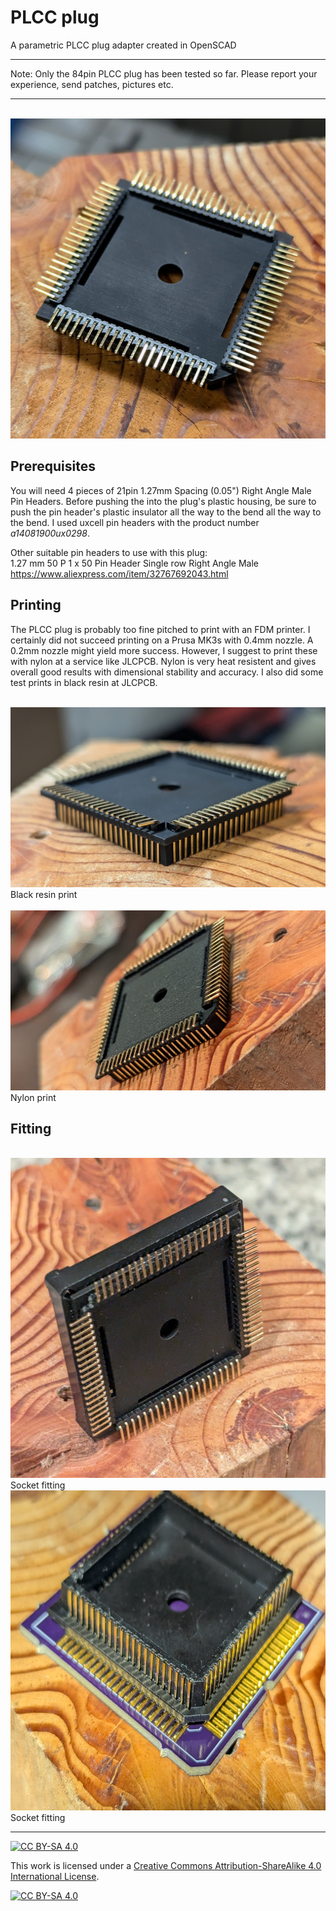 # PLCC plug

A parametric PLCC plug adapter created in OpenSCAD

***
Note: Only the 84pin PLCC plug has been tested so far. Please report
your experience, send patches, pictures etc.
***

<br />
<a href="images/plccplug84.jpg">
<img src="images/plccplug84.jpg" width="512" height="512">
</a>
<br />

## Prerequisites

You will need 4 pieces of 21pin 1.27mm Spacing (0.05")
Right Angle Male Pin Headers. Before pushing the into the plug's plastic
housing, be sure to push the pin header's plastic insulator all the way
to the bend all the way to the bend. I used uxcell pin headers with the
product number *a14081900ux0298*.

Other suitable pin headers to use with this plug:<br />
1.27 mm 50 P 1 x 50 Pin Header Single row Right Angle Male<br />
https://www.aliexpress.com/item/32767692043.html
<br />

## Printing

The PLCC plug is probably too fine pitched to print with an FDM printer.
I certainly did not succeed printing on a Prusa MK3s with 0.4mm nozzle.
A 0.2mm nozzle might yield more success. However, I suggest to print
these with nylon at a service like JLCPCB. Nylon is very heat resistent
and gives overall good results with dimensional stability and accuracy.
I also did some test prints in black resin at JLCPCB.

<br />
<a href="images/plug84angle.jpg">
<img src="images/plug84angle.jpg" width="512" height="288">
</a>
Black resin print
<br />
<br />
<a href="images/plug84nylon.jpg">
<img src="images/plug84nylon.jpg" width="512" height="288">
</a>
Nylon print
<br />

## Fitting

<br />
<a href="images/plug84socketfit.jpg">
<img src="images/plug84socketfit.jpg" width="512" height="512">
</a>
Socket fitting
<br />
<a href="images/plug84pcbfit.jpg">
<img src="images/plug84pcbfit.jpg" width="512" height="512">
</a>
Socket fitting
<br />



***



[![CC BY-SA 4.0][cc-by-sa-shield]][cc-by-sa]

This work is licensed under a
[Creative Commons Attribution-ShareAlike 4.0 International License][cc-by-sa].

[![CC BY-SA 4.0][cc-by-sa-image]][cc-by-sa]

[cc-by-sa]: http://creativecommons.org/licenses/by-sa/4.0/
[cc-by-sa-image]: https://licensebuttons.net/l/by-sa/4.0/88x31.png
[cc-by-sa-shield]: https://img.shields.io/badge/License-CC%20BY--SA%204.0-lightgrey.svg
